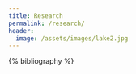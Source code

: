 ```yaml
---
title: Research
permalink: /research/
header:
  image: /assets/images/lake2.jpg
---
```


{% bibliography %}